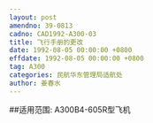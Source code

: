 ```yaml
---
layout: post
amendno: 39-0813
cadno: CAD1992-A300-03
title: 飞行手册的更改
date: 1992-08-05 00:00:00 +0800
effdate: 1992-08-05 00:00:00 +0800
tag: A300
categories: 民航华东管理局适航处
author: 姜春水
---
```


##适用范围:
A300B4-605R型飞机

